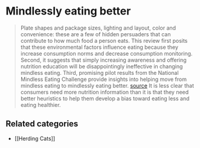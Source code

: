 # Mindlessly eating better

> Plate shapes and package sizes, lighting and layout, color and convenience: these are a few of hidden persuaders that can contribute to how much food a person eats. This review first posits that these environmental factors influence eating because they increase consumption norms and decrease consumption monitoring. Second, it suggests that simply increasing awareness and offering nutrition education will be disappointingly ineffective in changing mindless eating. Third, promising pilot results from the National Mindless Eating Challenge provide insights into helping move from mindless eating to mindlessly eating better. [source](http://www.sciencedirect.com/science/article/pii/S003193841000199X)
> It is less clear that consumers need more nutrition information than it is that they need better heuristics to help them develop a bias toward eating less and eating healthier.

## Related categories

- [[Herding Cats]]
